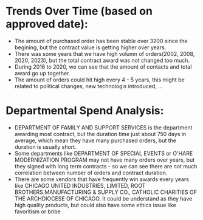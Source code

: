 # Trends Over Time (based on approved date):
- The amount of purchased order has been stable over 3200 since the begining, but the contract value is getting higher over years. 
- There was some years that we have high volumn of orders(2002, 2008, 2020, 2023), but the total contract award was not changed too much.
- During 2016 to 2020, we can see that the amount of contacts and total award go up together.
- The amount of orders could hit high every 4 - 5 years, this might be related to political changes, new technologis introduced, ...

# Departmental Spend Analysis:
- DEPARTMENT OF FAMILY AND SUPPORT SERVICES is the department awarding most contract, but the duration time just about 750 days in average, which mean they have many purchased orders, but the duration is usually short.
- Some departments like DEPARTMENT OF SPECIAL EVENTS or O'HARE MODERNIZATION PROGRAM may not have many orders over years, but they signed with long term contracts - so we can see there are not much correlation between number of orders and contract duration.
- There are some vendors that have frequently win awards every years like CHICAGO UNITED INDUSTRIES, LIMITED, ROOT BROTHERS.MANUFACTURING & SUPPLY CO., CATHOLIC CHARITIES OF THE ARCHDIOCESE OF CHICAGO. It could be understand as they have high quality products, but could also have some ethics issue like favoritism or bribe